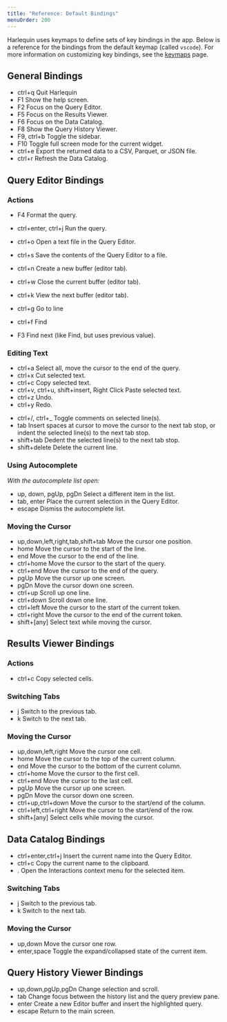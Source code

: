 ```yaml
---
title: "Reference: Default Bindings"
menuOrder: 200
---
```


<script>
    import Key from "$lib/components/key.svelte"
</script>

Harlequin uses keymaps to define sets of key bindings in the app. Below is a reference for the bindings from the default keymap (called `vscode`). For more information on customizing key bindings, see the [keymaps](keymaps) page.

## General Bindings

- <Key>ctrl+q</Key> Quit Harlequin
- <Key>F1</Key> Show the help screen.
- <Key>F2</Key> Focus on the Query Editor.
- <Key>F5</Key> Focus on the Results Viewer.
- <Key>F6</Key> Focus on the Data Catalog.
- <Key>F8</Key> Show the Query History Viewer.
- <Key>F9</Key>, <Key>ctrl+b</Key> Toggle the sidebar.
- <Key>F10</Key> Toggle full screen mode for the current widget.
- <Key>ctrl+e</Key> Export the returned data to a CSV, Parquet, or JSON file.
- <Key>ctrl+r</Key> Refresh the Data Catalog.

## Query Editor Bindings

### Actions

- <Key>F4</Key> Format the query.
- <Key>ctrl+enter</Key>, <Key>ctrl+j</Key> Run the query.

- <Key>ctrl+o</Key> Open a text file in the Query Editor.
- <Key>ctrl+s</Key> Save the contents of the Query Editor to a file.

- <Key>ctrl+n</Key> Create a new buffer (editor tab).
- <Key>ctrl+w</Key> Close the current buffer (editor tab).
- <Key>ctrl+k</Key> View the next buffer (editor tab).

- <Key>ctrl+g</Key> Go to line
- <Key>ctrl+f</Key> Find
- <Key>F3</Key> Find next (like Find, but uses previous value).

### Editing Text

- <Key>ctrl+a</Key> Select all, move the cursor to the end of the query.
- <Key>ctrl+x</Key> Cut selected text.
- <Key>ctrl+c</Key> Copy selected text.
- <Key>ctrl+v</Key>, <Key>ctrl+u</Key>, <Key>shift+insert</Key>, <Key>Right Click</Key> Paste selected text.
- <Key>ctrl+z</Key> Undo.
- <Key>ctrl+y</Key> Redo.
<!-- prettier-ignore -->
- <Key>ctrl+/</Key>, <Key>ctrl+\_</Key> Toggle comments on selected line(s).
- <Key>tab</Key> Insert spaces at cursor to move the cursor to the next tab stop, or indent the selected line(s) to the next tab stop.
- <Key>shift+tab</Key> Dedent the selected line(s) to the next tab stop.
- <Key>shift+delete</Key> Delete the current line.

### Using Autocomplete

_With the autocomplete list open:_

- <Key>up</Key>, <Key>down</Key>, <Key>pgUp</Key>, <Key>pgDn</Key> Select a different item in the list.
- <Key>tab</Key>, <Key>enter</Key> Place the current selection in the Query Editor.
- <Key>escape</Key> Dismiss the autocomplete list.

### Moving the Cursor

- <Key>up</Key>,<Key>down</Key>,<Key>left</Key>,<Key>right</Key>,<Key>tab</Key>,<Key>shift+tab</Key> Move the cursor one position.
- <Key>home</Key> Move the cursor to the start of the line.
- <Key>end</Key> Move the cursor to the end of the line.
- <Key>ctrl+home</Key> Move the cursor to the start of the query.
- <Key>ctrl+end</Key> Move the cursor to the end of the query.
- <Key>pgUp</Key> Move the cursor up one screen.
- <Key>pgDn</Key> Move the cursor down one screen.
- <Key>ctrl+up</Key> Scroll up one line.
- <Key>ctrl+down</Key> Scroll down one line.
- <Key>ctrl+left</Key> Move the cursor to the start of the current token.
- <Key>ctrl+right</Key> Move the cursor to the end of the current token.
- <Key>shift+[any]</Key> Select text while moving the cursor.

## Results Viewer Bindings

### Actions

- <Key>ctrl+c</Key> Copy selected cells.

### Switching Tabs

- <Key>j</Key> Switch to the previous tab.
- <Key>k</Key> Switch to the next tab.

### Moving the Cursor

- <Key>up</Key>,<Key>down</Key>,<Key>left</Key>,<Key>right</Key> Move the cursor one cell.
- <Key>home</Key> Move the cursor to the top of the current column.
- <Key>end</Key> Move the cursor to the bottom of the current column.
- <Key>ctrl+home</Key> Move the cursor to the first cell.
- <Key>ctrl+end</Key> Move the cursor to the last cell.
- <Key>pgUp</Key> Move the cursor up one screen.
- <Key>pgDn</Key> Move the cursor down one screen.
- <Key>ctrl+up</Key>,<Key>ctrl+down</Key> Move the cursor to the start/end of the column.
- <Key>ctrl+left</Key>,<Key>ctrl+right</Key>  Move the cursor to the start/end of the row.
- <Key>shift+[any]</Key> Select cells while moving the cursor.

## Data Catalog Bindings

- <Key>ctrl+enter</Key>,<Key>ctrl+j</Key> Insert the current name into the Query Editor.
- <Key>ctrl+c</Key> Copy the current name to the clipboard.
- <Key>.</Key> Open the Interactions context menu for the selected item.

### Switching Tabs

- <Key>j</Key> Switch to the previous tab.
- <Key>k</Key> Switch to the next tab.

### Moving the Cursor

- <Key>up</Key>,<Key>down</Key> Move the cursor one row.
- <Key>enter</Key>,<Key>space</Key> Toggle the expand/collapsed state of the current item.

## Query History Viewer Bindings

- <Key>up</Key>,<Key>down</Key>,<Key>pgUp</Key>,<Key>pgDn</Key> Change selection and scroll.
- <Key>tab</Key> Change focus between the history list and the query preview pane.
- <Key>enter</Key> Create a new Editor buffer and insert the highlighted query.
- <Key>escape</Key> Return to the main screen.
